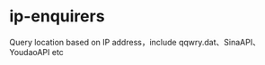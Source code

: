 ip-enquirers
============

Query location based on IP address，include qqwry.dat、SinaAPI、YoudaoAPI etc